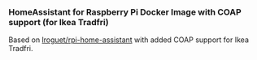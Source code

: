 ### HomeAssistant for Raspberry Pi Docker Image with COAP support (for Ikea Tradfri)

Based on [lroguet/rpi-home-assistant](https://hub.docker.com/r/lroguet/rpi-home-assistant) with added COAP support for Ikea Tradfri.
